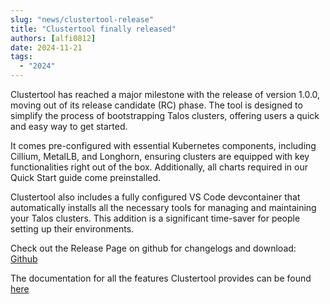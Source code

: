 ```yaml
---
slug: "news/clustertool-release"
title: "Clustertool finally released"
authors: [alfi0812]
date: 2024-11-21
tags:
  - "2024"
---
```


Clustertool has reached a major milestone with the release of version 1.0.0, moving out of its release candidate (RC) phase.
The tool is designed to simplify the process of bootstrapping Talos clusters, offering users a quick and easy way to get started.

It comes pre-configured with essential Kubernetes components, including Cillium, MetalLB,
and Longhorn, ensuring clusters are equipped with key functionalities right out of the box.
Additionally, all charts required in our Quick Start guide come preinstalled.

Clustertool also includes a fully configured VS Code devcontainer that automatically installs all the necessary tools for managing and maintaining your Talos clusters.
This addition is a significant time-saver for people setting up their environments.

Check out the Release Page on github for changelogs and download: [Github](https://github.com/truecharts/public/releases)

The documentation for all the features Clustertool provides can be found [here](clustertool)
